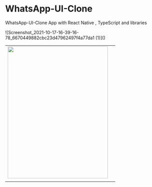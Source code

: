 # WhatsApp-UI-Clone
WhatsApp-UI-Clone App with React Native , TypeScript and libraries 
<table>
  <tr>
    <td>
<img src="https://user-images.githubusercontent.com/53139589/137725907-8fb672b7-7e3d-4a41-934a-5c7c6b0e1a69.jpg" height="420px" width="320px"></li>
    </td>
    <td>
    </td>
  </tr>![Screenshot_2021-10-17-16-39-16-78_6670449882cbc23d47962497f4a77da1 (1)]()

  <tr>
    <td>
    </td>
    <td>
    </td>
  </tr>
</table>

    
<!-- <ul>
<li><img src="https://user-images.githubusercontent.com/53139589/136707879-a7f89615-fe5f-4d18-9ceb-b376fc93dbc7.jpg" height="320px" width="260px"></li>
<li><img src="https://user-images.githubusercontent.com/53139589/136707885-744028a8-e8cb-4103-addd-fef5d1b4a7b6.jpg" height="320px" width="260px"></li>
<li><img src="https://user-images.githubusercontent.com/53139589/136707887-ef03622c-3658-46c6-ba0b-3c21b44576eb.jpg" height="320px" width="260px"></li>
</ul>
 -->
